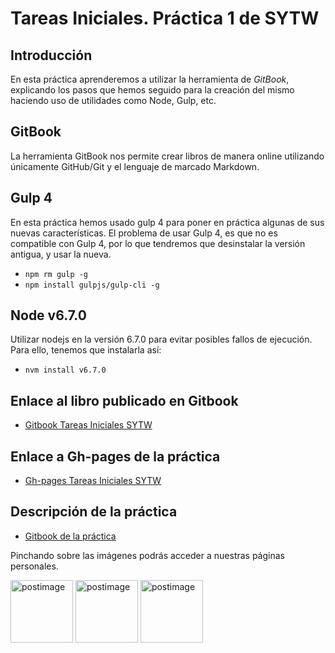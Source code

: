 # Tareas Iniciales. Práctica 1 de SYTW

## Introducción
En esta práctica aprenderemos a utilizar la herramienta de *GitBook*, explicando los pasos que hemos seguido para la creación del mismo haciendo uso de utilidades como Node, Gulp, etc.

## GitBook
La herramienta GitBook nos permite crear libros de manera online utilizando únicamente GitHub/Git y el lenguaje de marcado Markdown.

## Gulp 4
En esta práctica hemos usado gulp 4 para poner en práctica algunas de sus nuevas características. El problema de usar Gulp 4, es que no es compatible con Gulp 4, por lo que tendremos que desinstalar la versión antigua, y usar la nueva.
  
  * `npm rm gulp -g`
  * `npm install gulpjs/gulp-cli -g`
  
## Node v6.7.0
Utilizar nodejs en la versión 6.7.0 para evitar posibles fallos de ejecución. Para ello, tenemos que instalarla así:

  * `nvm install v6.7.0`

## Enlace al libro publicado en Gitbook
 * [Gitbook Tareas Iniciales SYTW](https://alu0100505078.gitbooks.io/tareas-iniciales-rafadanipedro/content/)

## Enlace a Gh-pages de la práctica
 * [Gh-pages Tareas Iniciales SYTW](https://ull-esit-sytw-1617.github.io/tareas-iniciales-rafadanipedro/)
 
## Descripción de la práctica
 * [Gitbook de la práctica](https://crguezl.github.io/ull-esit-1617/practicas/practicagitbook.html)
 
Pinchando sobre las imágenes podrás acceder a nuestras páginas personales.

<a href='https://rafaherrero.github.io' target='_blank'><img src='https://s12.postimg.org/gelu4i0od/Foto_Campus_Virtual.jpg' border='0' alt='postimage' width='100px'/></a> <a href='https://alu0100505078.github.io/' target='_blank'><img src='https://s16.postimg.org/479li53j9/pedrerol.png' border='0' alt='postimage' width='100px'/></a> <a href='https://danielramosacosta.github.io/' target='_blank'><img src='https://s15.postimg.org/73y1sgirv/danielo.png' border='0' alt='postimage' width='100px'/></a>

